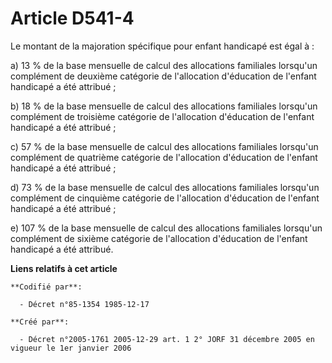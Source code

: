 # Article D541-4

Le montant de la majoration spécifique pour enfant handicapé est égal à :

a) 13 % de la base mensuelle de calcul des allocations familiales lorsqu'un complément de deuxième catégorie de l'allocation
d'éducation de l'enfant handicapé a été attribué ;

b) 18 % de la base mensuelle de calcul des allocations familiales lorsqu'un complément de troisième catégorie de l'allocation
d'éducation de l'enfant handicapé a été attribué ;

c) 57 % de la base mensuelle de calcul des allocations familiales lorsqu'un complément de quatrième catégorie de l'allocation
d'éducation de l'enfant handicapé a été attribué ;

d) 73 % de la base mensuelle de calcul des allocations familiales lorsqu'un complément de cinquième catégorie de l'allocation
d'éducation de l'enfant handicapé a été attribué ;

e) 107 % de la base mensuelle de calcul des allocations familiales lorsqu'un complément de sixième catégorie de l'allocation
d'éducation de l'enfant handicapé a été attribué.

**Liens relatifs à cet article**

	**Codifié par**:

	  - Décret n°85-1354 1985-12-17

	**Créé par**:

	  - Décret n°2005-1761 2005-12-29 art. 1 2° JORF 31 décembre 2005 en vigueur le 1er janvier 2006
